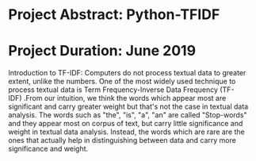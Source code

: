 # Project Abstract: Python-TFIDF
# Project Duration: June 2019
Introduction to TF-IDF: 
Computers do not process textual data to greater extent, unlike the numbers. One of the most widely used technique to process textual data is Term Frequency-Inverse Data Frequency (TF-IDF) .From our intuition, we think the words which appear most are significant and carry greater weight but that's not the case in textual data analysis. The words such as "the", "is", "a", "an" are called "Stop-words" and they appear most on corpus of text, but carry little significance and weight in textual data analysis. Instead, the words which are rare are the ones that actually help in distinguishing between data and carry more significance and weight.
